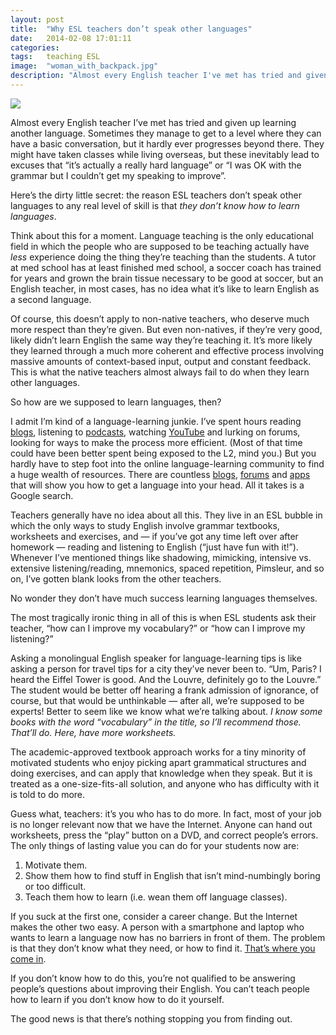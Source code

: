 ```yaml
---
layout: post
title:  "Why ESL teachers don’t speak other languages"
date:   2014-02-08 17:01:11
categories:
tags:   teaching ESL
image:  "woman_with_backpack.jpg"
description: "Almost every English teacher I've met has tried and given up learning another language..."
---
```


<img src="/assets/woman_with_backpack.jpg" class="rightimg">

Almost every English teacher I’ve met has tried and given up learning another language. Sometimes they manage to get to a level where they can have a basic conversation, but it hardly ever progresses beyond there. They might have taken classes while living overseas, but these inevitably lead to excuses that “it’s actually a really hard language” or “I was OK with the grammar but I couldn’t get my speaking to improve”.

Here’s the dirty little secret: the reason ESL teachers don’t speak other languages to any real level of skill is that *they don’t know how to learn languages*.

Think about this for a moment. Language teaching is the only educational field in which the people who are supposed to be teaching actually have *less* experience doing the thing they’re teaching than the students. A tutor at med school has at least finished med school, a soccer coach has trained for years and grown the brain tissue necessary to be good at soccer, but an English teacher, in most cases, has no idea what it’s like to learn English as a second language.

Of course, this doesn’t apply to non-native teachers, who deserve much more respect than they’re given. But even non-natives, if they’re very good, likely didn’t learn English the same way they’re teaching it. It’s more likely they learned through a much more coherent and effective process involving massive amounts of context-based input, output and constant feedback. This is what the native teachers almost always fail to do when they learn other languages.

So how are we supposed to learn languages, then?

I admit I’m kind of a language-learning junkie. I’ve spent hours reading [blogs][mezzo], listening to [podcasts][podcasts], watching [YouTube][YT] and lurking on forums, looking for ways to make the process more efficient. (Most of that time could have been better spent being exposed to the L2, mind you.) But you hardly have to step foot into the online language-learning community to find a huge wealth of resources. There are countless [blogs][luca], [forums][howtoforums] and [apps][anki] that will show you how to get a language into your head. All it takes is a Google search.

Teachers generally have no idea about all this. They live in an ESL bubble in which the only ways to study English involve grammar textbooks, worksheets and exercises, and &mdash; if you’ve got any time left over after homework &mdash; reading and listening to English (“just have fun with it!”). Whenever I’ve mentioned things like shadowing, mimicking, intensive vs. extensive listening/reading, mnemonics, spaced repetition, Pimsleur, and so on, I’ve gotten blank looks from the other teachers.

No wonder they don’t have much success learning languages themselves.

The most tragically ironic thing in all of this is when ESL students ask their teacher, “how can I improve my vocabulary?” or “how can I improve my listening?” 

Asking a monolingual English speaker for language-learning tips is like asking a person for travel tips for a city they’ve never been to. “Um, Paris? I heard the Eiffel Tower is good. And the Louvre, definitely go to the Louvre.” The student would be better off hearing a frank admission of ignorance, of course, but that would be unthinkable &mdash; after all, we’re supposed to be experts! Better to seem like we know what we’re talking about. *I know some books with the word “vocabulary” in the title, so I’ll recommend those. That’ll do. Here, have more worksheets.*

The academic-approved textbook approach works for a tiny minority of motivated students who enjoy picking apart grammatical structures and doing exercises, and can apply that knowledge when they speak. But it is treated as a one-size-fits-all solution, and anyone who has difficulty with it is told to do more.

Guess what, teachers: it’s you who has to do more. In fact, most of your job is no longer relevant now that we have the Internet. Anyone can hand out worksheets, press the “play” button on a DVD, and correct people’s errors. The only things of lasting value you can do for your students now are:

1. Motivate them.
2. Show them how to find stuff in English that isn’t mind-numbingly boring or too difficult.
3. Teach them how to learn (i.e. wean them off language classes).

If you suck at the first one, consider a career change. But the Internet makes the other two easy. A person with a smartphone and laptop who wants to learn a language now has no barriers in front of them. The problem is that they don’t know what they need, or how to find it. [That’s where you come in][languagemanager].

If you don’t know how to do this, you’re not qualified to be answering people’s questions about improving their English. You can’t teach people how to learn if you don’t know how to do it yourself.

The good news is that there’s nothing stopping you from finding out.


[mezzo]:            http://www.mezzoguild.com/language-bloggers/
[podcasts]:         http://www.languageisculture.com/
[YT]:               http://wolflilt.com/polyglots/
[luca]:             http://www.thepolyglotdream.com/
[languagemanager]:  http://youtu.be/MgDGsfISkIQ
[howtoforums]:      http://how-to-learn-any-language.com/forum/default.asp
[anki]:             http://ankisrs.net/

